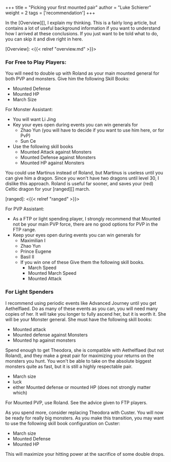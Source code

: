 +++
title = "Picking your first mounted pair"
author = "Luke Schierer"
weight = 2
tags = ['recommendation']
+++

In the [Overview][], I explain my thinking.  This is a fairly long article, but
contains a lot of useful background information if you want to understand how I
arrived at these conclusions. If you just want to be told what to do, you can
skip it and dive right in here. 

[Overview]: <{{< relref "overview.md" >}}>

### For Free to Play Players:

You will need to double up with Roland as your main mounted general for both
PVP and monsters.  Give him the following Skill Books:
* Mounted Defense
* Mounted HP
* March Size

For Monster Assistant:
* You will want Li Jing
* Key your eyes open during events you can win generals for
  * Zhao Yun (you will have to decide if you want to use him here, or for PvP)
  * Sun Ce
* Use the following skill books
  * Mounted Attack against Monsters
  * Mounted Defense against Monsters
  * Mounted HP against Monsters


You could use Martinus instead of Roland, but Martinus is useless until you can
give him a dragon.  Since you won't have two dragons until level 30, I dislike
this approach.  Roland is useful far sooner, and saves your (red) Celtic dragon
for your [ranged][] march.

[ranged]: <{{< relref "ranged" >}}>

For PVP Assistant:
* As a FTP or light spending player, I strongly recommend that Mounted not
  be your main PVP force, there are no good options for PVP in the FTP
  range.
* Keep your eyes open during events you can win generals for
  * Maximilian I
  * Zhao Yun
  * Prince Eugene
  * Basil II
  * If you win one of these Give them the following
    skill books.
    * March Speed
    * Mounted March Speed
    * Mounted Attack

### For Light Spenders

I recommend using periodic events like Advanced Journey until you get
Aethelflaed.  Do as many of these events as you can, you will need many copies
of her.  It will take you longer to fully ascend her, but it is worth it.  She
will be your Monster general.  She must have the following skill books:
* Mounted attack
* Mounted defense against Monsters
* Mounted hp against monsters

Spend enough to get Theodora, she is compatible with Aethelflaed (but not
Roland), and they make a great pair for maximizing your returns on the monsters
you hunt.  You won't be able to take on the absolute biggest monsters quite as
fast, but it is still a highly respectable pair.
* March size
* luck
* either Mounted defense or mounted HP (does not strongly matter which)

For Mounted PVP, use Roland.  See the advice given to FTP players.

As you spend more, consider replacing Theodora with Custer.  You will now be
ready for really big monsters.  As you make this transition, you may want to
use the following skill book configuration on Custer:
* March size
* Mounted Defense
* Mounted HP

This will maximize your hitting power at the sacrifice of some double drops.
